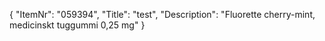 {
  "ItemNr": "059394",
  "Title": "test",
  "Description": "Fluorette cherry-mint, medicinskt tuggummi 0,25 mg"
}